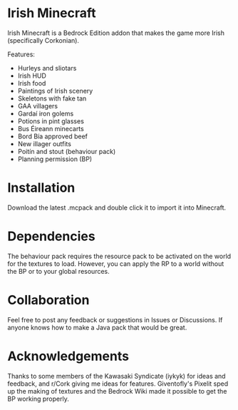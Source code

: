 # Irish Minecraft

Irish Minecraft is a Bedrock Edition addon that makes the game more Irish (specifically Corkonian).

Features:
- Hurleys and sliotars
- Irish HUD
- Irish food
- Paintings of Irish scenery
- Skeletons with fake tan
- GAA villagers
- Gardaí iron golems
- Potions in pint glasses
- Bus Éireann minecarts
- Bord Bía approved beef
- New illager outfits
- Poitín and stout (behaviour pack)
- Planning permission (BP)

# Installation

Download the latest .mcpack and double click it to import it into Minecraft.

# Dependencies

The behaviour pack requires the resource pack to be activated on the world for the textures to load. However, you can apply the RP to a world without the BP or to your global resources.

# Collaboration

Feel free to post any feedback or suggestions in Issues or Discussions. If anyone knows how to make a Java pack that would be great.

# Acknowledgements

Thanks to some members of the Kawasaki Syndicate (iykyk) for ideas and feedback, and r/Cork giving me ideas for features. Giventofly's Pixelit sped up the making of textures and the Bedrock Wiki made it possible to get the BP working properly.
